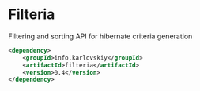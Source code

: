 # Filteria

Filtering and sorting API for hibernate criteria generation

```xml
<dependency>
    <groupId>info.karlovskiy</groupId>
    <artifactId>filteria</artifactId>
    <version>0.4</version>
</dependency>
```
